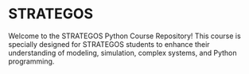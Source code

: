 # STRATEGOS
Welcome to the STRATEGOS Python Course Repository! This course is specially designed for STRATEGOS students to enhance their understanding of modeling, simulation, complex systems, and Python programming.
